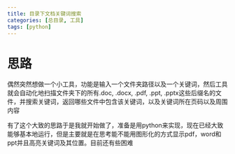 ```yaml
---
title: 目录下文档关键词搜索
categories: [总目录, 工具]
tags: [python]
---
```


# 思路

偶然突然想做一个小工具，功能是输入一个文件夹路径以及一个关键词，然后工具就会自动化地扫描文件夹下的所有.doc, .docx, .pdf, .ppt, .pptx这些后缀名的文件，并搜索关键词，返回哪些文件中包含该关键词，以及关键词所在页码以及周围内容

有了这个大致的思路于是我就开始做了，准备是用python来实现，现在已经大致能够基本地运行，但是主要就是在思考能不能用图形化的方式显示pdf，word和ppt并且高亮关键词及其位置。目前还有些困难